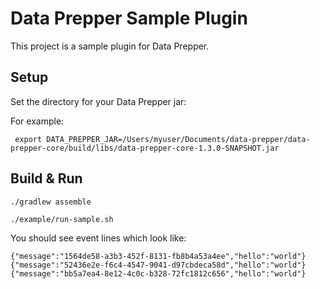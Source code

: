 # Data Prepper Sample Plugin

This project is a sample plugin for Data Prepper.

## Setup

Set the directory for your Data Prepper jar:

For example:

```
 export DATA_PREPPER_JAR=/Users/myuser/Documents/data-prepper/data-prepper-core/build/libs/data-prepper-core-1.3.0-SNAPSHOT.jar
```

## Build & Run

```
./gradlew assemble
```

```
./example/run-sample.sh
```

You should see event lines which look like:

```
{"message":"1564de58-a3b3-452f-8131-fb8b4a53a4ee","hello":"world"}
{"message":"52436e2e-f6c4-4547-9041-d97cbdeca58d","hello":"world"}
{"message":"bb5a7ea4-8e12-4c0c-b328-72fc1812c656","hello":"world"}
```

